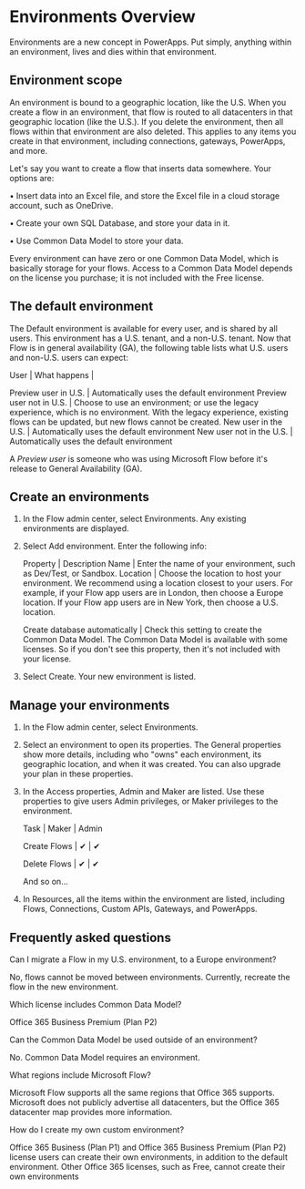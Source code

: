 <properties
	pageTitle="Overview of Environments | Microsoft PowerApps"
	description="What environments are, how to use them"
	services=""
	suite="powerapps"
	documentationCenter="na"
	authors="RickSaling"
	manager="erikre"
	editor=""
	tags=""/>

<tags
   ms.service="powerapps"
   ms.devlang="na"
   ms.topic="hero-article"
   ms.tgt_pltfrm="na"
   ms.workload="na"
   ms.date="10/10/2016"
   ms.author="ricksal"/>

# Environments Overview
Environments are a new concept in PowerApps. Put simply, anything within an environment, lives and dies within that environment.

## Environment scope
An environment is bound to a geographic location, like the U.S. When you create a flow in an environment, that flow is routed to all datacenters in that geographic location (like the U.S.). If you delete the environment, then all flows within that environment are also deleted. This applies to any items you create in that environment, including connections, gateways, PowerApps, and more.

Let's say you want to create a flow that inserts data somewhere. Your options are:

•	Insert data into an Excel file, and store the Excel file in a cloud storage account, such as OneDrive.

•	Create your own SQL Database, and store your data in it.

•	Use Common Data Model to store your data.

Every environment can have zero or one Common Data Model, which is basically storage for your flows. Access to a Common Data Model depends on the license you purchase; it is not included with the Free license.

## The default environment
The Default environment is available for every user, and is shared by all users. This environment has a U.S. tenant, and a non-U.S. tenant. Now that Flow is in general availability (GA), the following table lists what U.S. users and non-U.S. users can expect:

User | What happens |

Preview user in U.S. | Automatically uses the default environment
Preview user not in U.S. | Choose to use an environment; or use the legacy experience, which is no environment. With the legacy experience, existing flows can be updated, but new flows cannot be created.
New user in the U.S. | Automatically uses the default environment
New user not in the U.S. | Automatically uses the default environment

A *Preview user* is someone who was using Microsoft Flow before it's release to General Availability (GA).

## Create an environments
1.	In the Flow admin center, select Environments. Any existing environments are displayed.
2.	Select Add environment. Enter the following info:

	Property | Description
	Name | Enter the name of your environment, such as Dev/Test, or Sandbox.
	Location | Choose the location to host your environment. We recommend using a location closest to your users. For example, if your Flow app users are in London, then choose a Europe location. If your Flow app users are in New York, then choose a U.S. location.

	Create database automatically | Check this setting to create the Common Data Model. The Common Data Model is available with some licenses. So if you don't see this property, then it's not included with your license.

3.	Select Create. Your new environment is listed.

## Manage your environments
1.	In the Flow admin center, select Environments.
2.	Select an environment to open its properties. The General properties show more details, including who "owns" each environment, its geographic location, and when it was created. You can also upgrade your plan in these properties.
3.	In the Access properties, Admin and Maker are listed. Use these properties to give users Admin privileges, or Maker privileges to the environment.

	Task | Maker | Admin

	Create Flows | ✔ | ✔

	Delete Flows | ✔ | ✔

	And so on...


4. In Resources, all the items within the environment are listed, including Flows, Connections, Custom APIs, Gateways, and PowerApps.

## Frequently asked questions
Can I migrate a Flow in my U.S. environment, to a Europe environment?

No, flows cannot be moved between environments. Currently, recreate the flow in the new environment.

Which license includes Common Data Model?

Office 365 Business Premium (Plan P2)

Can the Common Data Model be used outside of an environment?

No. Common Data Model requires an environment.

What regions include Microsoft Flow?

Microsoft Flow supports all the same regions that Office 365 supports. Microsoft does not publicly advertise all datacenters, but the Office 365 datacenter map provides more information.

How do I create my own custom environment?

Office 365 Business (Plan P1) and Office 365 Business Premium (Plan P2) license users can create their own environments, in addition to the default environment. Other Office 365 licenses, such as Free, cannot create their own environments
